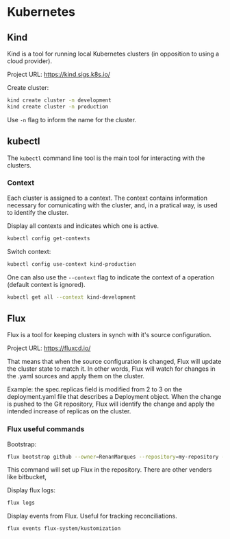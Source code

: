 # Kubernetes

## Kind

Kind is a tool for running local Kubernetes clusters (in opposition to using a cloud provider).

Project URL: https://kind.sigs.k8s.io/

Create cluster:
```sh
kind create cluster -n development
kind create cluster -n production
```

Use `-n` flag to inform the name for the cluster.

## kubectl

The `kubectl` command line tool is the main tool for interacting with the clusters.

### Context

Each cluster is assigned to a context. The context contains information necessary for comunicating with the cluster, and, in a pratical way, is used to identify the cluster.

Display all contexts and indicates which one is active.
```sh
kubectl config get-contexts
```

Switch context:
```sh
kubectl config use-context kind-production
```

One can also use the `--context` flag to indicate the context of a operation (default context is ignored).
```sh
kubectl get all --context kind-development
```

## Flux

Flux is a tool for keeping clusters in synch with it's source configuration.

Project URL: https://fluxcd.io/

That means that when the source configuration is changed, Flux will update the cluster state to match it. In other words, Flux will watch for changes in the .yaml sources and apply them on the cluster.

Example: the spec.replicas field is modified from 2 to 3 on the deployment.yaml file that describes a Deployment object. When the change is pushed to the Git repository, Flux will identify the change and apply the intended increase of replicas on the cluster.

### Flux useful commands

Bootstrap:
```sh
flux bootstrap github --owner=RenanMarques --repository=my-repository --path=clusters/development
```
This command will set up Flux in the repository.
There are other venders like bitbucket, 

Display flux logs:
```sh
flux logs
```

Display events from Flux. Useful for tracking reconciliations.
```sh
flux events flux-system/kustomization
```
